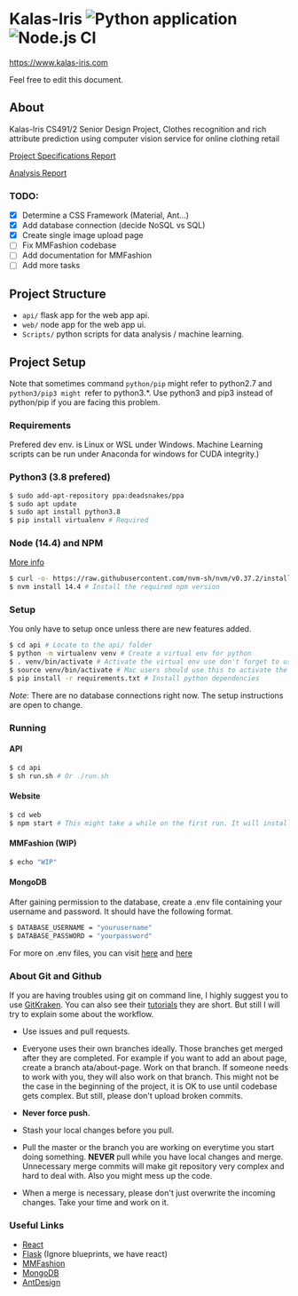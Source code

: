 # Kalas-Iris ![Python application](https://github.com/Dogacel/Kalas-Iris/workflows/Python%20application/badge.svg) ![Node.js CI](https://github.com/Dogacel/Kalas-Iris/workflows/Node.js%20CI/badge.svg)

https://www.kalas-iris.com

Feel free to edit this document.

## About

Kalas-Iris CS491/2 Senior Design Project, Clothes recognition and rich attribute prediction using computer vision service for online clothing retail

[Project Specifications Report](Reports/Project_Specifications_Report.pdf)

[Analysis Report](Reports/Analysis_Report.pdf)

### TODO:

- [x] Determine a CSS Framework (Material, Ant...)
- [x] Add database connection (decide NoSQL vs SQL)
- [x] Create single image upload page
- [ ] Fix MMFashion codebase
- [ ] Add documentation for MMFashion
- [ ] Add more tasks

## Project Structure

- `api/` flask app for the web app api.
- `web/` node app for the web app ui.
- `Scripts/` python scripts for data analysis / machine learning.

## Project Setup

Note that sometimes command `python/pip` might refer to python2.7 and `python3/pip3 might `refer to python3.\*. Use python3 and pip3 instead of python/pip if you are facing this problem.

### Requirements

Prefered dev env. is Linux or WSL under Windows. Machine Learning scripts can be run under Anaconda for windows for CUDA integrity.)

### Python3 (3.8 prefered)

```bash
$ sudo add-apt-repository ppa:deadsnakes/ppa
$ sudo apt update
$ sudo apt install python3.8
$ pip install virtualenv # Required
```

### Node (14.4) and NPM

[More info](https://linuxize.com/post/how-to-install-node-js-on-ubuntu-18.04/#installing-nodejs-and-npm-using-nvm)

```bash
$ curl -o- https://raw.githubusercontent.com/nvm-sh/nvm/v0.37.2/install.sh | bash # Install node version manager (nvm)
$ nvm install 14.4 # Install the required npm version
```

### Setup

You only have to setup once unless there are new features added.

```bash
$ cd api # Locate to the api/ folder
$ python -m virtualenv venv # Create a virtual env for python
$ . venv/bin/activate # Activate the virtual env use don't forget to use 'deactivate' to exit venv
$ source venv/bin/activate # Mac users should use this to activate the virtual env
$ pip install -r requirements.txt # Install python dependencies
```

_Note_: There are no database connections right now. The setup instructions are open to change.

### Running

#### API

```bash
$ cd api
$ sh run.sh # Or ./run.sh
```

#### Website

```bash
$ cd web
$ npm start # This might take a while on the first run. It will install dependencies
```

#### MMFashion (WIP)

```bash
$ echo "WIP"
```

#### MongoDB 
After gaining permission to the database, create a .env file containing your username and password. It should have the following format. 
```bash
$ DATABASE_USERNAME = "yourusername"
$ DATABASE_PASSWORD = "yourpassword"
```
For more on .env files, you can visit [here](https://pypi.org/project/python-dotenv/) and [here](https://www.ibm.com/support/knowledgecenter/ssw_aix_72/osmanagement/env_file.html)

### About Git and Github

If you are having troubles using git on command line, I highly suggest you to use [GitKraken](https://www.gitkraken.com/). You can also see their [tutorials](https://www.gitkraken.com/learn/git) they are short. But still I will try to explain some about the workflow.

- Use issues and pull requests.

- Everyone uses their own branches ideally. Those branches get merged after they are completed. For example if you want to add an about page, create a branch ata/about-page. Work on that branch. If someone needs to work with you, they will also work on that branch. This might not be the case in the beginning of the project, it is OK to use until codebase gets complex. But still, please don't upload broken commits.

- **Never force push.**

- Stash your local changes before you pull.

- Pull the master or the branch you are working on everytime you start doing something. **NEVER** pull while you have local changes and merge. Unnecessary merge commits will make git repository very complex and hard to deal with. Also you might mess up the code.

- When a merge is necessary, please don't just overwrite the incoming changes. Take your time and work on it.

### Useful Links

- [React](https://reactjs.org/tutorial/tutorial.html)
- [Flask](https://flask.palletsprojects.com/en/1.1.x/tutorial/) (Ignore blueprints, we have react)
- [MMFashion](https://github.com/open-mmlab/mmfashion)
- [MongoDB](https://www.mongodb.com)
- [AntDesign](https://ant.design/)
